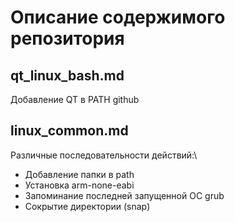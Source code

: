 # Описание содержимого репозитория

## qt_linux_bash.md
Добавление QT в PATH github

## linux_common.md
Различные последовательности действий:\
- Добавление папки в path
- Установка arm-none-eabi
- Запоминание последней запущенной ОС grub
- Сокрытие директории (snap)
